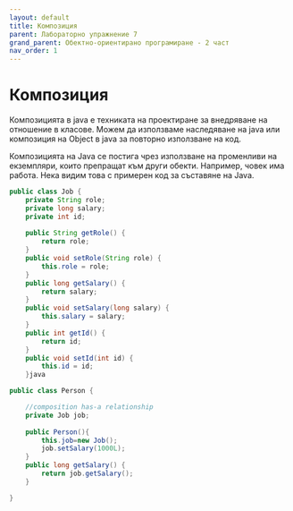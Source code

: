 ```yaml
---
layout: default
title: Композиция
parent: Лабораторно упражнение 7
grand_parent: Обектно-ориентирано програмиране - 2 част
nav_order: 1
---
```


# Композиция

Композицията в java е техниката на проектиране за внедряване на отношение в класове. Можем да използваме наследяване на java или композиция на Object в java за повторно използване на код.

Композицията на Java се постига чрез използване на променливи на екземпляри, които препращат към други обекти. Например, човек има работа. Нека видим това с примерен код за съставяне на Java.

```java
public class Job {
    private String role;
    private long salary;
    private int id;
        
    public String getRole() {
        return role;
    }
    public void setRole(String role) {
        this.role = role;
    }
    public long getSalary() {
        return salary;
    }
    public void setSalary(long salary) {
        this.salary = salary;
    }
    public int getId() {
        return id;
    }
    public void setId(int id) {
        this.id = id;
    }java
```

```java
public class Person {

    //composition has-a relationship
    private Job job;
   
    public Person(){
        this.job=new Job();
        job.setSalary(1000L);
    }
    public long getSalary() {
        return job.getSalary();
    }

}
```
